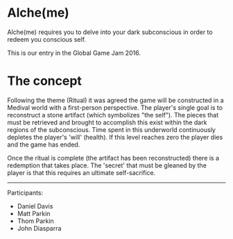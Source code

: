 Alche(me)
=========

Alche(me) requires you to delve into your dark subconscious in order to redeem you conscious self.

This is our entry in the Global Game Jam 2016.

The concept
===========

Following the theme (Ritual) it was agreed the game will be constructed in a Medival world with a first-person perspective.
The player's single goal is to reconstruct a stone artifact (which symbolizes "the self").  The pieces that must be retrieved and brought to accomplish this exist within the dark regions of the subconscious.
Time spent in this underworld continuously depletes the player's 'will' (health).  If this level reaches zero the player dies and the game has ended.

Once the ritual is complete (the artifact has been reconstructed) there is a redemption that takes place.  The 'secret' that must be gleaned by the player is that this requires an ultimate self-sacrifice.



---

Participants:

  - Daniel Davis
  - Matt Parkin
  - Thom Parkin
  - John Diasparra

